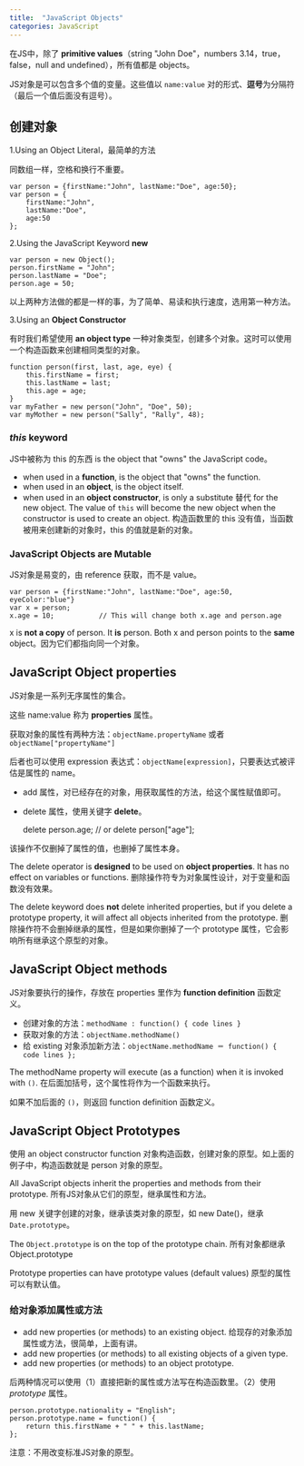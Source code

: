 ```yaml
---
title:  "JavaScript Objects"
categories: JavaScript
---
```

在JS中，除了 **primitive values**（string "John Doe"，numbers 3.14，true，false，null and undefined），所有值都是 objects。

JS对象是可以包含多个值的变量。这些值以 `name:value` 对的形式、**逗号**为分隔符（最后一个值后面没有逗号）。

## 创建对象

1.Using an Object Literal，最简单的方法

同数组一样，空格和换行不重要。

    var person = {firstName:"John", lastName:"Doe", age:50};
    var person = {
        firstName:"John",
        lastName:"Doe",
        age:50
    };

<!--more-->

2.Using the JavaScript Keyword **new**

    var person = new Object();
    person.firstName = "John";
    person.lastName = "Doe";
    person.age = 50;

以上两种方法做的都是一样的事，为了简单、易读和执行速度，选用第一种方法。

3.Using an **Object Constructor**

有时我们希望使用 **an object type** 一种对象类型，创建多个对象。这时可以使用一个构造函数来创建相同类型的对象。

    function person(first, last, age, eye) {
        this.firstName = first;
        this.lastName = last;
        this.age = age;
    }
    var myFather = new person("John", "Doe", 50);
    var myMother = new person("Sally", "Rally", 48);

### _this_ keyword

JS中被称为 this 的东西 is the object that "owns" the JavaScript code。

+ when used in a **function**, is the object that "owns" the function.
+ when used in an **object**, is the object itself.
+ when used in an **object constructor**, is only a substitute 替代 for the new object. The value of `this` will become the new object when the constructor is used to create an object. 构造函数里的 this 没有值，当函数被用来创建新的对象时，this 的值就是新的对象。

### JavaScript Objects are Mutable

JS对象是易变的，由 reference 获取，而不是 value。

    var person = {firstName:"John", lastName:"Doe", age:50, eyeColor:"blue"}
    var x = person;
    x.age = 10;           // This will change both x.age and person.age

x is **not a copy** of person. It **is** person. Both x and person points to the **same** object。因为它们都指向同一个对象。

## JavaScript Object properties

JS对象是一系列无序属性的集合。

这些 name:value 称为 **properties** 属性。

获取对象的属性有两种方法：`objectName.propertyName` 或者 `objectName["propertyName"]`

后者也可以使用 expression 表达式：`objectName[expression]`，只要表达式被评估是属性的 name。

+ add 属性，对已经存在的对象，用获取属性的方法，给这个属性赋值即可。
+ delete 属性，使用关键字 **delete**。

    delete person.age;   // or delete person["age"]; 

该操作不仅删掉了属性的值，也删掉了属性本身。

The delete operator is **designed** to be used on **object properties**. <span class="blue-text">It has no effect on variables or functions. 删除操作符专为对象属性设计，对于变量和函数没有效果</span>。

The delete keyword does **not** delete inherited properties, but if you delete a prototype property, it will affect all objects inherited from the prototype. 删除操作符不会删掉继承的属性，但是如果你删掉了一个 prototype 属性，它会影响所有继承这个原型的对象。

## JavaScript Object methods

JS对象要执行的操作，存放在 properties 里作为 **function definition** 函数定义。

+ 创建对象的方法：`methodName : function() { code lines }`
+ 获取对象的方法：`objectName.methodName()`
+ 给 existing 对象添加新方法：`objectName.methodName ＝ function() { code lines };`

The methodName property will execute (as a function) when it is invoked with `()`. 在后面加括号，这个属性将作为一个函数来执行。

如果不加后面的 `()`，则返回 function definition 函数定义。

## JavaScript Object Prototypes

使用 an object constructor function 对象构造函数，创建对象的原型。如上面的例子中，构造函数就是 person 对象的原型。

All JavaScript objects inherit the properties and methods from their prototype. 所有JS对象从它们的原型，继承属性和方法。

用 new 关键字创建的对象，继承该类对象的原型，如 new Date()，继承 `Date.prototype`。

The `Object.prototype` is on the top of the prototype chain. 所有对象都继承 Object.prototype

Prototype properties can have prototype values (default values) 原型的属性可以有默认值。

### 给对象添加属性或方法

+ add new properties (or methods) to an existing object. 给现存的对象添加属性或方法，很简单，上面有讲。
+ add new properties (or methods) to all existing objects of a given type.
+ add new properties (or methods) to an object prototype.

后两种情况可以使用（1）直接把新的属性或方法写在构造函数里。（2）使用 _prototype_ 属性。

    person.prototype.nationality = "English";
    person.prototype.name = function() {
        return this.firstName + " " + this.lastName;
    };

注意：不用改变标准JS对象的原型。

